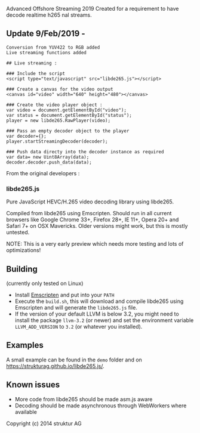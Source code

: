 Advanced Offshore Streaming 2019
Created for a requirement to have decode realtime h265 nal streams. 

## Update 9/Feb/2019 - 
	Conversion from YUV422 to RGB added
	Live streaming functions added
	
	
```	
## Live streaming :

### Include the script
<script type="text/javascript" src="libde265.js"></script>

### Create a canvas for the video output
<canvas id="video" width="640" height="480"></canvas>

### Create the video player object : 
var video = document.getElementById("video");
var status = document.getElementById("status");
player = new libde265.RawPlayer(video);

### Pass an empty decoder object to the player
var decoder={};
player.startStreamingDecoder(decoder);

### Push data directy into the decoder instance as required
var data= new Uint8Array(data);
decoder.decoder.push_data(data);
```



From the original developers : 
### libde265.js

Pure JavaScript HEVC/H.265 video decoding library using libde265.

Compiled from libde265 using Emscripten. Should run in all current
browsers like Google Chrome 33+, Firefox 28+, IE 11+, Opera 20+ and
Safari 7+ on OSX Mavericks. Older versions might work, but this is
mostly untested.

NOTE: This is a very early preview which needs more testing and lots of
optimizations!

## Building

(currently only tested on Linux)

- Install [Emscripten][1] and put into your `PATH`
- Execute the `build.sh`, this will download and compile libde265 using
  Emscripten and will generate the `libde265.js` file.
- If the version of your default LLVM is below 3.2, you might need to
  install the package `llvm-3.2` (or newer) and set the environment
  variable `LLVM_ADD_VERSION` to `3.2` (or whatever you installed).

## Examples

A small example can be found in the `demo` folder and on
https://strukturag.github.io/libde265.js/.

## Known issues

- More code from libde265 should be made asm.js aware
- Decoding should be made asynchronous through WebWorkers where available

[1]: http://emscripten.org

Copyright (c) 2014 struktur AG
